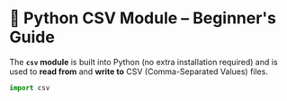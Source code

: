 # 📄 Python CSV Module – Beginner's Guide

The **`csv` module** is built into Python (no extra installation required) and is used to **read from** and **write to** CSV (Comma-Separated Values) files.

```python
import csv
